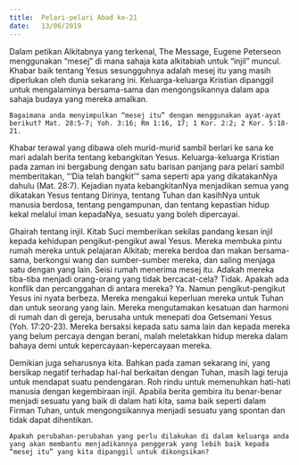 ```yaml
---
title:  Pelari-pelari Abad ke-21
date:   13/06/2019
---
```


Dalam petikan Alkitabnya yang terkenal, The Message, Eugene Peterseon menggunakan “mesej” di mana sahaja kata alkitabiah untuk “injil” muncul.  Khabar baik tentang Yesus sesungguhnya adalah mesej itu yang masih diperlukan oleh dunia sekarang ini.  Keluarga-keluarga Kristian dipanggil untuk mengalaminya bersama-sama dan mengongsikannya dalam apa sahaja budaya yang mereka amalkan.

`Bagaimana anda menyimpulkan “mesej itu” dengan menggunakan ayat-ayat berikut? Mat. 28:5-7; Yoh. 3:16; Rm 1:16, 17; 1 Kor. 2:2; 2 Kor. 5:18-21.`

Khabar terawal yang dibawa oleh murid-murid sambil berlari ke sana ke mari adalah berita tentang kebangkitan Yesus.  Keluarga-keluarga Kristian pada zaman ini bergabung dengan satu barisan panjang para pelari sambil memberitakan, “‘Dia telah bangkit’” sama seperti apa yang dikatakanNya dahulu (Mat. 28:7).  Kejadian nyata kebangkitanNya menjadikan semua yang dikatakan Yesus tentang Dirinya, tentang Tuhan dan kasihNya untuk manusia berdosa, tentang pengampunan, dan tentang kepastian hidup kekal melalui iman kepadaNya, sesuatu yang boleh dipercayai.

Ghairah tentang injil.  Kitab Suci memberikan sekilas pandang kesan injil kepada kehidupan pengikut-pengikut awal Yesus.  Mereka membuka pintu rumah mereka untuk pelajaran Alkitab; mereka berdoa dan makan bersama-sama, berkongsi wang dan sumber-sumber mereka, dan saling menjaga satu dengan yang lain.  Seisi rumah menerima mesej itu.  Adakah mereka tiba-tiba menjadi orang-orang yang tidak bercacat-cela?  Tidak.  Apakah ada konflik dan percanggahan di antara mereka?  Ya.  Namun pengikut-pengikut Yesus ini nyata berbeza.  Mereka mengakui keperluan mereka untuk Tuhan dan untuk seorang yang lain.  Mereka mengutamakan kesatuan dan harmoni di rumah dan di gereja, berusaha untuk menepati doa Getsemani Yesus (Yoh. 17:20-23).  Mereka bersaksi kepada satu sama lain dan kepada mereka yang belum percaya dengan berani, malah meletakkan hidup mereka dalam bahaya demi untuk kepercayaan-kepercayaan mereka.

Demikian juga seharusnya kita.  Bahkan pada zaman sekarang ini, yang bersikap negatif terhadap hal-hal berkaitan dengan Tuhan, masih lagi teruja untuk mendapat suatu pendengaran.  Roh rindu untuk memenuhkan hati-hati manusia dengan kegembiraan injil.  Apabila berita gembira itu benar-benar menjadi sesuatu yang baik di dalam hati kita, sama baik seperti dalam Firman Tuhan, untuk mengongsikannya menjadi sesuatu yang spontan dan tidak dapat dihentikan.

`Apakah perubahan-perubahan yang perlu dilakukan di dalam keluarga anda yang akan membantu menjadikannya penggerak yang lebih baik kepada “mesej itu” yang kita dipanggil untuk dikongsikan?`